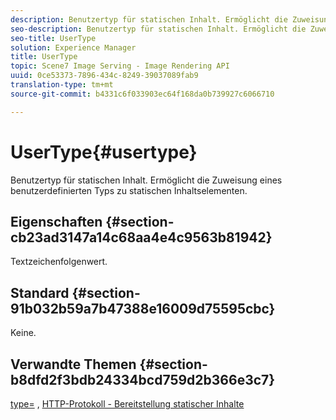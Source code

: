 ```yaml
---
description: Benutzertyp für statischen Inhalt. Ermöglicht die Zuweisung eines benutzerdefinierten Typs zu statischen Inhaltselementen.
seo-description: Benutzertyp für statischen Inhalt. Ermöglicht die Zuweisung eines benutzerdefinierten Typs zu statischen Inhaltselementen.
seo-title: UserType
solution: Experience Manager
title: UserType
topic: Scene7 Image Serving - Image Rendering API
uuid: 0ce53373-7896-434c-8249-39037089fab9
translation-type: tm+mt
source-git-commit: b4331c6f033903ec64f168da0b739927c6066710

---
```



# UserType{#usertype}

Benutzertyp für statischen Inhalt. Ermöglicht die Zuweisung eines benutzerdefinierten Typs zu statischen Inhaltselementen.

## Eigenschaften {#section-cb23ad3147a14c68aa4e4c9563b81942}

Textzeichenfolgenwert.

## Standard {#section-91b032b59a7b47388e16009d75595cbc}

Keine.

## Verwandte Themen {#section-b8dfd2f3bdb24334bcd759d2b366e3c7}

[type=](/help/aem-is-ir-api/is-api/http-ref/image-serving-api-ref/c-http-protocol-reference/c-command-reference/r-type.md) , [HTTP-Protokoll - Bereitstellung statischer Inhalte](/help/aem-is-ir-api/is-api/http-ref/image-serving-api-ref/c-http-protocol-reference/c-syntax-and-features/r-serving-static-non-image-content.md)
